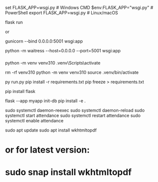 set FLASK_APP=wsgi.py        # Windows CMD
$env:FLASK_APP="wsgi.py"     # PowerShell
export FLASK_APP=wsgi.py     # Linux/macOS

flask run

or

gunicorn --bind 0.0.0.0:5001 wsgi:app

python -m waitress --host=0.0.0.0 --port=5001 wsgi:app

###

python -m venv venv310
.venv\Scripts\activate

rm -rf venv310
python -m venv venv310
source .venv/bin/activate

py run.py
pip install -r requirements.txt
pip freeze > requirements.txt

pip install flask

flask --app myapp init-db
pip install -e .



sudo systemctl daemon-reexec
sudo systemctl daemon-reload
sudo systemctl start attendance
sudo systemctl restart attendance
sudo systemctl enable attendance


sudo apt update
sudo apt install wkhtmltopdf
# or for latest version:
# sudo snap install wkhtmltopdf